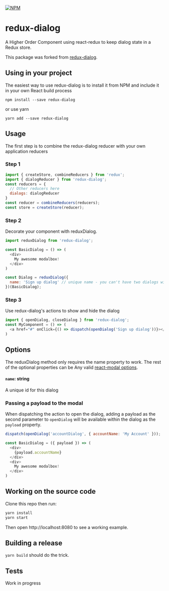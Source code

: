 [![NPM](https://img.shields.io/npm/v/redux-dialog.svg)](https://www.npmjs.com/package/redux-dialog)
# redux-dialog

A Higher Order Component using react-redux to keep dialog state in a Redux store.

This package was forked from [redux-dialog](https://github.com/suciuvlad/redux-dialog).

## Using in your project

The easiest way to use redux-dialog is to install it from NPM and include it in your own React build process

```
npm install --save redux-dialog
```

or use yarn

```
yarn add --save redux-dialog
```

## Usage

The first step is to combine the redux-dialog reducer with your own application reducers

### Step 1
```js
import { createStore, combineReducers } from 'redux';
import { dialogReducer } from 'redux-dialog';
const reducers = {
  // Other reducers here
  dialogs: dialogReducer
}
const reducer = combineReducers(reducers);
const store = createStore(reducer);
```

### Step 2

Decorate your component with reduxDialog.
```js
import reduxDialog from 'redux-dialog';

const BasicDialog = () => (
  <div>
    My awesome modalbox!
  </div>
)

const Dialog = reduxDialog({
  name: 'Sign up dialog' // unique name - you can't have two dialogs with the same name (will be used as aria-label as well)
})(BasicDialog);
```

### Step 3

Use redux-dialog's actions to show and hide the dialog
```js
import { openDialog, closeDialog } from 'redux-dialog';
const MyComponent = () => (
  <a href="#" onClick={() => dispatch(openDialog('Sign up dialog'))}></a>
)
```

## Options

The reduxDialog method only requires the name property to work. The rest of the optional properties can be Any valid [react-modal options](https://reactcommunity.org/react-modal/).
#### `name`: string
A unique id for this dialog

### Passing a payload to the modal

When dispatching the action to open the dialog, adding a payload as the second parameter to `openDialog` will be available within the dialog as the `payload` property.
```js
dispatch(openDialog('accountDialog', { accountName: 'My Account' }));

const BasicDialog = ({ payload }) => (
  <div>
    {payload.accountName}
  </div>
  <div>
    My awesome modalbox!
  </div>
)
```


## Working on the source code

Clone this repo then run:
```javascript
yarn install
yarn start
```

Then open http://localhost:8080 to see a working example.

## Building a release

`yarn build` should do the trick.

## Tests
Work in progress
